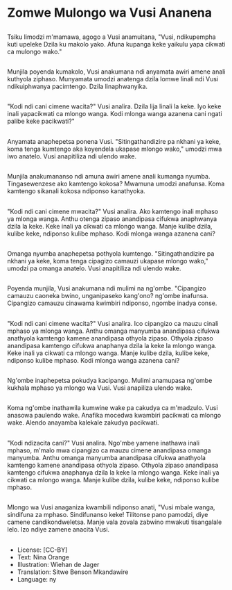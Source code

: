 # Zomwe Mulongo wa Vusi Ananena 

##
Tsiku limodzi m'mamawa, agogo a Vusi anamuitana, "Vusi, ndikupempha kuti upeleke Dzila ku makolo yako. Afuna kupanga keke yaikulu yapa cikwati ca mulongo wako."

##
Munjila poyenda kumakolo, Vusi anakumana ndi anyamata awiri amene anali kuthyola ziphaso. Munyamata umodzi anatenga dzila lomwe linali ndi Vusi ndikuiphwanya pacimtengo. Dzila linaphwanyika. 

##
"Kodi ndi cani cimene wacita?" Vusi analira. Dzila lija linali la keke. Iyo keke inali yapacikwati ca mlongo wanga. Kodi mlonga wanga azanena cani ngati palibe keke pacikwati?"

##
Anyamata anaphepetsa ponena Vusi. "Sitingathandizire pa nkhani ya keke, koma tenga kumtengo aka koyendela ukapase mlongo wako," umodzi mwa iwo anatelo. Vusi anapitiliza ndi ulendo wake.

##
Munjila anakumananso ndi amuna awiri amene anali kumanga nyumba. Tingasewenzese ako kamtengo kokosa? Mwamuna umodzi anafunsa. Koma kamtengo sikanali kokosa ndiponso kanathyoka. 

##
"Kodi ndi cani cimene mwacita?" Vusi analira. Ako kamtengo inali mphaso ya mlonga wanga.  Anthu otenga zipaso anandipasa cifukwa anaphwanya dzila la keke. Keke inali ya cikwati ca mlongo wanga. Manje kulibe dzila, kulibe keke, ndiponso kulibe mphaso. Kodi mlonga wanga azanena cani?

##
Omanga nyumba anaphepetsa pothyola kumtengo. "Sitingathandizire pa nkhani ya keke, koma tenga cipagizo camauzi ukapase mlongo wako," umodzi pa omanga anatelo. Vusi anapitiliza ndi ulendo wake.

##
Poyenda munjila, Vusi anakumana ndi mulimi na ng'ombe. "Cipangizo camauzu caoneka bwino, unganipaseko kang'ono? ng'ombe inafunsa. Cipangizo camauzu cinawama kwimbiri ndiponso, ngombe inadya conse. 

##
"Kodi ndi cani cimene wacita?" Vusi analira. Ico cipangizo ca mauzu cinali mphaso ya mlonga wanga.  Anthu omanga manyumba anandipasa cifukwa anathyola kamtengo kamene anandipasa othyola zipaso. Othyola zipaso anandipasa kamtengo cifukwa anaphanya dzila la keke la mlongo wanga. Keke inali ya cikwati ca mlongo wanga. Manje kulibe dzila, kulibe keke, ndiponso kulibe mphaso. Kodi mlonga wanga azanena cani?

##
Ng'ombe inaphepetsa pokudya kacipango. Mulimi anamupasa ng'ombe kukhala mphaso ya mlongo wa Vusi. Vusi anapiliza ulendo wake. 

##
Koma ng'ombe inathawila kumwine wake pa cakudya ca m'madzulo. Vusi anasowa paulendo wake. Anafika mocedwa kwambiri pacikwati ca mlongo wake. Alendo anayamba kalekale zakudya pacikwati. 

##
"Kodi ndizacita cani?" Vusi analira. Ngo'mbe yamene inathawa inali mphaso, m'malo mwa cipangizo ca mauzu cimene anandipasa omanga manyumba. Anthu omanga manyumba anandipasa cifukwa anathyola kamtengo kamene anandipasa othyola zipaso. Othyola zipaso anandipasa kamtengo cifukwa anaphanya dzila la keke la mlongo wanga. Keke inali ya cikwati ca mlongo wanga. Manje kulibe dzila, kulibe keke, ndiponso kulibe mphaso. 

##
Mlongo wa Vusi anaganiza kwambili ndiponso anati, "Vusi mbale wanga, sindifuna za mphaso. Sindifunanso keke! Tilitonse pano pamodzi, diye camene candikondweletsa. Manje vala zovala zabwino mwakuti tisangalale lelo. Izo ndiye zamene anacita Vusi.

##
* License: [CC-BY]
* Text: Nina Orange
* Illustration: Wiehan de Jager
* Translation: Sitwe Benson Mkandawire
* Language: ny
